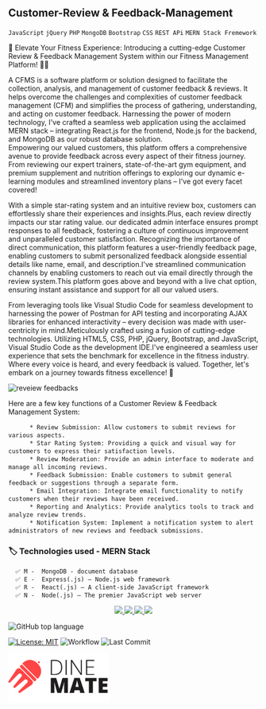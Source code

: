 ## Customer-Review & Feedback-Management
`JavaScript` `jQuery` `PHP` `MongoDB` `Bootstrap` `CSS` `REST APi` `MERN Stack Fremework`

🌟 Elevate Your Fitness Experience: Introducing a cutting-edge Customer Review & Feedback Management System within our Fitness Management Platform! 🏋️‍♂️

A CFMS is a software platform or solution designed to facilitate the collection, analysis, and management of customer feedback &amp; reviews.
It helps overcome the challenges and complexities of customer feedback management (CFM) and simplifies the process of gathering, understanding, and acting on customer feedback. 
Harnessing the power of modern technology, I've crafted a seamless web application using the acclaimed MERN stack – integrating React.js for the frontend, Node.js for the backend, 
and MongoDB as our robust database solution.  
Empowering our valued customers, this platform offers a comprehensive avenue to provide feedback across every aspect of their fitness journey. From reviewing our expert trainers, 
state-of-the-art gym equipment, and premium supplement and nutrition offerings to exploring our dynamic e-learning modules and streamlined inventory plans – I've got every facet covered! 

With a simple star-rating system and an intuitive review box, customers can effortlessly share their experiences and insights.Plus, each review directly impacts our star rating value.
our dedicated admin interface ensures prompt responses to all feedback, fostering a culture of continuous improvement and unparalleled customer satisfaction.
Recognizing the importance of direct communication, this platform features a user-friendly feedback page, enabling customers to submit personalized feedback alongside essential
details like name, email, and description.I've streamlined communication channels by enabling customers to reach out via email directly through the review system.This platform goes above 
and beyond with a live chat option, ensuring instant assistance and support for all our valued users.  

From leveraging tools like Visual Studio Code for seamless development to harnessing the power of Postman for API testing and incorporating AJAX libraries for enhanced interactivity 
– every decision was made with user-centricity in mind.Meticulously crafted using a fusion of cutting-edge technologies. Utilizing HTML5, CSS, PHP, jQuery, Bootstrap, and JavaScript, 
Visual Studio Code as the development IDE.I've engineered a seamless user experience that sets the benchmark for excellence in the fitness industry. 
Where every voice is heard, and every feedback is valued. Together, let's embark on a journey towards fitness excellence! 💪  


![reveiew feedbacks](https://github.com/Randika00/Customer-Reviews-Feedback-Management/assets/89309192/e840b43a-efd0-4755-b8e5-fb6180bd7b7d)

Here are a few key functions of a Customer Review & Feedback Management System:

          * Review Submission: Allow customers to submit reviews for various aspects.
          * Star Rating System: Providing a quick and visual way for customers to express their satisfaction levels.
          * Review Moderation: Provide an admin interface to moderate and manage all incoming reviews.
          * Feedback Submission: Enable customers to submit general feedback or suggestions through a separate form.
          * Email Integration: Integrate email functionality to notify customers when their reviews have been received.
          * Reporting and Analytics: Provide analytics tools to track and analyze review trends.
          * Notification System: Implement a notification system to alert administrators of new reviews and feedback submissions.

### 🏷️ Technologies used - MERN Stack
      ✅ M -  MongoDB - document database
      ✅ E -  Express(.js) — Node.js web framework
      ✅ R -  React(.js) — A client-side JavaScript framework    
      ✅ N -  Node(.js) — The premier JavaScript web server

<p align ="center">
<a href = "https://www.mongodb.com/"><img src="https://img.icons8.com/external-tal-revivo-color-tal-revivo/48/null/external-mongodb-a-cross-platform-document-oriented-database-program-logo-color-tal-revivo.png"/>
<a href = "https://expressjs.com/"><img src="https://img.icons8.com/office/48/null/express-js.png"/>
<a href = "https://reactjs.org/"><img src="https://img.icons8.com/office/48/null/react.png"/>
<a herf = "https://nodejs.org/en/"> <img src="https://img.icons8.com/fluency/48/null/node-js.png"/>
</p>

<p>
  <img alt="GitHub top language" src="https://img.shields.io/github/languages/top/Randika00/Customer-Reviews-Feedback-Management">
</p>


[![License: MIT](https://img.shields.io/badge/License-MIT-yellow.svg)](https://opensource.org/licenses/MIT)
![Workflow](https://img.shields.io/github/actions/workflow/status/Group-52/DineMate-2.0/deploy.yaml?branch=main&style=flat)
![Last Commit](https://img.shields.io/github/last-commit/Group-52/DineMate-2.0)

<picture>

  <source media="(prefers-color-scheme: dark)" srcset="https://raw.githubusercontent.com/Group-52/DineMate-2.0/dev/public/assets/images/logos/logo_Full%20Logo%20White_Full%20Logo%20White.svg">

  <source media="(prefers-color-scheme: light)" srcset="https://raw.githubusercontent.com/Group-52/DineMate-2.0/dev/public/assets/images/logos/logo_Full%20Logo.svg">

  <img alt="Hashnode logo" src="https://raw.githubusercontent.com/Group-52/DineMate-2.0/dev/public/assets/images/logos/logo_Full%20Logo.svg" height="100">

</picture>






  
